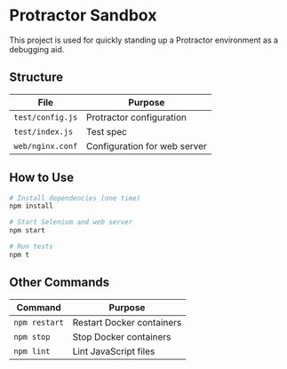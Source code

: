 # Protractor Sandbox

This project is used for quickly standing up a Protractor environment as a debugging aid.

## Structure

| File             | Purpose                      |
| ---------------- | ---------------------------- |
| `test/config.js` | Protractor configuration     |
| `test/index.js`  | Test spec                    |
| `web/nginx.conf` | Configuration for web server |

## How to Use

```bash
# Install dependencies (one time)
npm install

# Start Selenium and web server
npm start

# Run tests
npm t
```

## Other Commands

| Command       | Purpose                   |
| ------------- | ------------------------- |
| `npm restart` | Restart Docker containers |
| `npm stop`    | Stop Docker containers    |
| `npm lint`    | Lint JavaScript files     |
